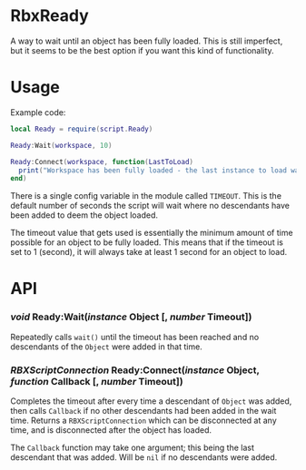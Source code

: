 # RbxReady
A way to wait until an object has been fully loaded. This is still imperfect, but it seems to be the best option if you want this kind of functionality.

# Usage

Example code:

```lua
local Ready = require(script.Ready)

Ready:Wait(workspace, 10)

Ready:Connect(workspace, function(LastToLoad)
  print("Workspace has been fully loaded - the last instance to load was", LastToLoad)
end)
```

There is a single config variable in the module called `TIMEOUT`. This is the default number of seconds the script will wait where no descendants have been added to deem the object loaded.

The timeout value that gets used is essentially the minimum amount of time possible for an object to be fully loaded. This means that if the timeout is set to 1 (second), it will always take at least 1 second for an object to load.

# API
### *void* Ready:Wait(*instance* Object [, *number* Timeout])

Repeatedly calls `wait()` until the timeout has been reached and no descendants of the `Object` were added in that time.

### *RBXScriptConnection* Ready:Connect(*instance* Object, *function* Callback [, *number* Timeout])

Completes the timeout after every time a descendant of `Object` was added, then calls `Callback` if no other descendants had been added in the wait time. Returns a `RBXScriptConnection` which can be disconnected at any time, and is disconnected after the object has loaded.

The `Callback` function may take one argument; this being the last descendant that was added. Will be `nil` if no descendants were added.
